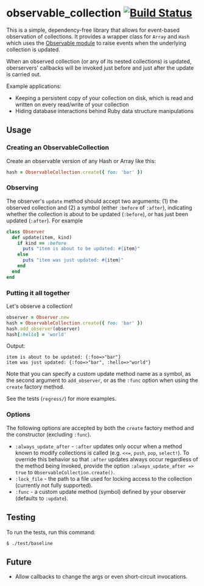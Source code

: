 # observable_collection [![Build Status](https://travis-ci.org/aromatt/observable_collection.svg?branch=master)](https://travis-ci.org/aromatt/observable_collection)
This is a simple, dependency-free library that allows for event-based observation of collections. It provides a wrapper class for `Array` and `Hash` which uses the [Observable module](http://ruby-doc.org/stdlib-1.9.3/libdoc/observer/rdoc/Observable.html) to raise events when the underlying collection is updated.

When an observed collection (or any of its nested collections) is updated, oberservers' callbacks will be invoked just before and just after the update is carried out.

Example applications:
* Keeping a persistent copy of your collection on disk, which is read and written on every read/write of your collection
* Hiding database interactions behind Ruby data structure manipulations

## Usage

### Creating an ObservableCollection
Create an observable version of any Hash or Array like this:
```ruby
hash = ObservableCollection.create({ foo: 'bar' })
```

### Observing
The observer's `update` method should accept two arguments: (1) the observed collection and (2) a symbol (either `:before` of `:after`), indicating whether the collection is about to be updated (`:before`), or has just been updated (`:after`). For example
```ruby
class Observer
  def update(item, kind)
    if kind == :before
      puts "item is about to be updated: #{item}"
    else
      puts "item was just updated: #{item}"
    end
  end
end
```
### Putting it all together
Let's observe a collection!
```ruby
observer = Observer.new
hash = ObservableCollection.create({ foo: 'bar' })
hash.add_observer(observer)
hash[:hello] = 'world'
```
Output:

    item is about to be updated: {:foo=>"bar"}
    item was just updated: {:foo=>"bar", :hello=>"world"}

Note that you can specify a custom update method name as a symbol, as the second argument to `add_observer`, or as the `:func` option when using the `create` factory method.

See the tests (`regress/`) for more examples.

### Options
The following options are accepted by both the `create` factory method and the constructor (excluding `:func`).
* `:always_update_after` - `:after` updates only occur when a method known to modify collections is called (e.g. `<<=`, `push`, `pop`, `select!`). To override this behavior so that `:after` updates always occur regardless of the method being invoked, provide the option `:always_update_after => true` to `ObservableCollection.create()`.
* `:lock_file` - the path to a file used for locking access to the collection (currently not fully supported).
* `:func` - a custom update method (symbol) defined by your observer (defaults to `:update`).

## Testing
To run the tests, run this command:

    $ ./test/baseline

## Future
* Allow callbacks to change the args or even short-circuit invocations.
